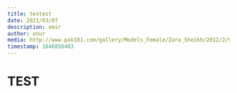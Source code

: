 ```yaml
---
title: testest
date: 2021/03/07
description: emir
author: onur
media: http://www.pak101.com/gallery/Models_Female/Zara_Sheikh/2012/2/9/Zara_Sheikh_picjpg_26_tqxiv_Pak101(dot)com.jpg
timestamp: 1646856483
---
```


# TEST
